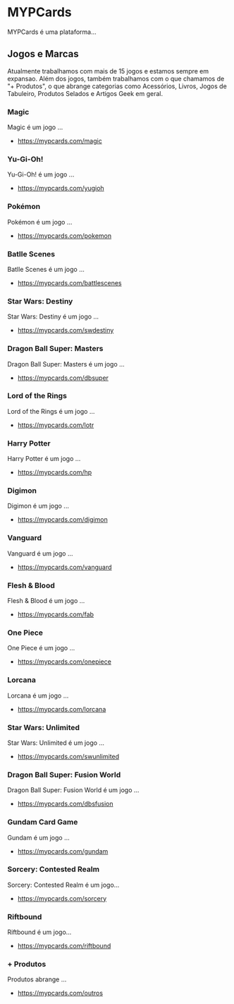 # MYPCards

MYPCards é uma plataforma...

## Jogos e Marcas

Atualmente trabalhamos com mais de 15 jogos e estamos sempre em expansao. Além dos jogos, também trabalhamos com o que chamamos de "+ Produtos", o que abrange categorias como Acessórios, Livros, Jogos de Tabuleiro, Produtos Selados e Artigos Geek em geral.

### Magic
Magic é um jogo ...
- https://mypcards.com/magic

### Yu-Gi-Oh!
Yu-Gi-Oh! é um jogo ...
- https://mypcards.com/yugioh

### Pokémon
Pokémon é um jogo ...
- https://mypcards.com/pokemon

### Batlle Scenes
Batlle Scenes é um jogo ...
- https://mypcards.com/battlescenes

### Star Wars: Destiny
Star Wars: Destiny é um jogo ...
- https://mypcards.com/swdestiny

### Dragon Ball Super: Masters
Dragon Ball Super: Masters é um jogo ...
- https://mypcards.com/dbsuper

### Lord of the Rings
Lord of the Rings é um jogo ...
- https://mypcards.com/lotr

### Harry Potter
Harry Potter é um jogo ...
- https://mypcards.com/hp

### Digimon
Digimon é um jogo ...
- https://mypcards.com/digimon

### Vanguard
Vanguard é um jogo ...
- https://mypcards.com/vanguard

### Flesh & Blood
Flesh & Blood é um jogo ...
- https://mypcards.com/fab

### One Piece
One Piece é um jogo ...
- https://mypcards.com/onepiece

### Lorcana
Lorcana é um jogo ...
- https://mypcards.com/lorcana

### Star Wars: Unlimited
Star Wars: Unlimited é um jogo ...
- https://mypcards.com/swunlimited

### Dragon Ball Super: Fusion World
Dragon Ball Super: Fusion World é um jogo ...
- https://mypcards.com/dbsfusion

### Gundam Card Game
Gundam é um jogo ...
- https://mypcards.com/gundam

### Sorcery: Contested Realm
Sorcery: Contested Realm é um jogo...
- https://mypcards.com/sorcery

### Riftbound
Riftbound é um jogo...
- https://mypcards.com/riftbound

### + Produtos
Produtos abrange ...
- https://mypcards.com/outros
